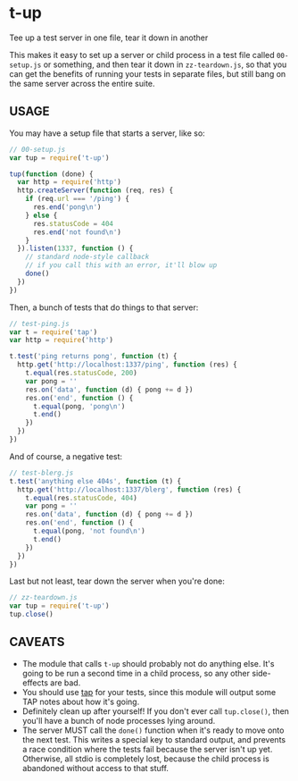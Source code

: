 # t-up

Tee up a test server in one file, tear it down in another

This makes it easy to set up a server or child process in a test file
called `00-setup.js` or something, and then tear it down in
`zz-teardown.js`, so that you can get the benefits of running your
tests in separate files, but still bang on the same server across the
entire suite.

## USAGE

You may have a setup file that starts a server, like so:

```javascript
// 00-setup.js
var tup = require('t-up')

tup(function (done) {
  var http = require('http')
  http.createServer(function (req, res) {
    if (req.url === '/ping') {
      res.end('pong\n')
    } else {
      res.statusCode = 404
      res.end('not found\n')
    }
  }).listen(1337, function () {
    // standard node-style callback
    // if you call this with an error, it'll blow up
    done()
  })
})
```

Then, a bunch of tests that do things to that server:

```javascript
// test-ping.js
var t = require('tap')
var http = require('http')

t.test('ping returns pong', function (t) {
  http.get('http://localhost:1337/ping', function (res) {
    t.equal(res.statusCode, 200)
    var pong = ''
    res.on('data', function (d) { pong += d })
    res.on('end', function () {
      t.equal(pong, 'pong\n')
      t.end()
    })
  })
})
```

And of course, a negative test:

```javascript
// test-blerg.js
t.test('anything else 404s', function (t) {
  http.get('http://localhost:1337/blerg', function (res) {
    t.equal(res.statusCode, 404)
    var pong = ''
    res.on('data', function (d) { pong += d })
    res.on('end', function () {
      t.equal(pong, 'not found\n')
      t.end()
    })
  })
})
```

Last but not least, tear down the server when you're done:

```javascript
// zz-teardown.js
var tup = require('t-up')
tup.close()
```

## CAVEATS

- The module that calls `t-up` should probably not do anything else.
  It's going to be run a second time in a child process, so any other
  side-effects are bad.
- You should use [tap](http://node-tap.org) for your tests, since this
  module will output some TAP notes about how it's going.
- Definitely clean up after yourself!  If you don't ever call
  `tup.close()`, then you'll have a bunch of node processes lying
  around.
- The server MUST call the `done()` function when it's ready to move
  onto the next test.  This writes a special key to standard output,
  and prevents a race condition where the tests fail because the
  server isn't up yet.  Otherwise, all stdio is completely lost,
  because the child process is abandoned without access to that stuff.
